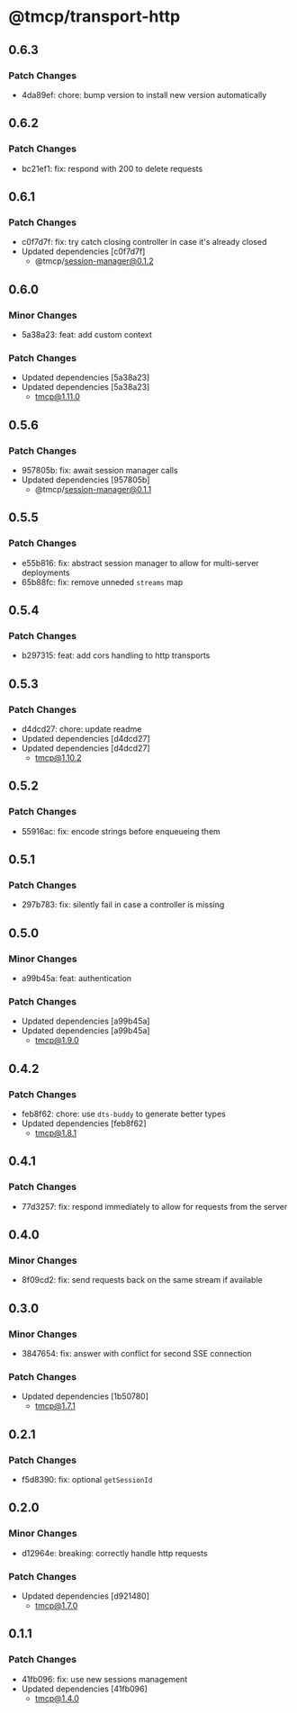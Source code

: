 # @tmcp/transport-http

## 0.6.3

### Patch Changes

- 4da89ef: chore: bump version to install new version automatically

## 0.6.2

### Patch Changes

- bc21ef1: fix: respond with 200 to delete requests

## 0.6.1

### Patch Changes

- c0f7d7f: fix: try catch closing controller in case it's already closed
- Updated dependencies [c0f7d7f]
    - @tmcp/session-manager@0.1.2

## 0.6.0

### Minor Changes

- 5a38a23: feat: add custom context

### Patch Changes

- Updated dependencies [5a38a23]
- Updated dependencies [5a38a23]
    - tmcp@1.11.0

## 0.5.6

### Patch Changes

- 957805b: fix: await session manager calls
- Updated dependencies [957805b]
    - @tmcp/session-manager@0.1.1

## 0.5.5

### Patch Changes

- e55b816: fix: abstract session manager to allow for multi-server deployments
- 65b88fc: fix: remove unneded `streams` map

## 0.5.4

### Patch Changes

- b297315: feat: add cors handling to http transports

## 0.5.3

### Patch Changes

- d4dcd27: chore: update readme
- Updated dependencies [d4dcd27]
- Updated dependencies [d4dcd27]
    - tmcp@1.10.2

## 0.5.2

### Patch Changes

- 55916ac: fix: encode strings before enqueueing them

## 0.5.1

### Patch Changes

- 297b783: fix: silently fail in case a controller is missing

## 0.5.0

### Minor Changes

- a99b45a: feat: authentication

### Patch Changes

- Updated dependencies [a99b45a]
- Updated dependencies [a99b45a]
    - tmcp@1.9.0

## 0.4.2

### Patch Changes

- feb8f62: chore: use `dts-buddy` to generate better types
- Updated dependencies [feb8f62]
    - tmcp@1.8.1

## 0.4.1

### Patch Changes

- 77d3257: fix: respond immediately to allow for requests from the server

## 0.4.0

### Minor Changes

- 8f09cd2: fix: send requests back on the same stream if available

## 0.3.0

### Minor Changes

- 3847654: fix: answer with conflict for second SSE connection

### Patch Changes

- Updated dependencies [1b50780]
    - tmcp@1.7.1

## 0.2.1

### Patch Changes

- f5d8390: fix: optional `getSessionId`

## 0.2.0

### Minor Changes

- d12964e: breaking: correctly handle http requests

### Patch Changes

- Updated dependencies [d921480]
    - tmcp@1.7.0

## 0.1.1

### Patch Changes

- 41fb096: fix: use new sessions management
- Updated dependencies [41fb096]
    - tmcp@1.4.0
